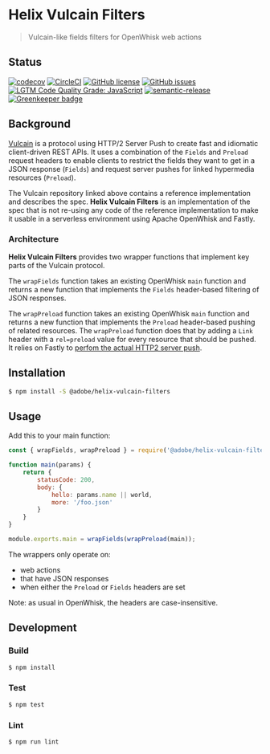 # Helix Vulcain Filters

> Vulcain-like fields filters for OpenWhisk web actions

## Status
[![codecov](https://img.shields.io/codecov/c/github/adobe/helix-vulcain-filters.svg)](https://codecov.io/gh/adobe/helix-vulcain-filters)
[![CircleCI](https://img.shields.io/circleci/project/github/adobe/helix-vulcain-filters.svg)](https://circleci.com/gh/adobe/helix-vulcain-filters)
[![GitHub license](https://img.shields.io/github/license/adobe/helix-vulcain-filters.svg)](https://github.com/adobe/helix-vulcain-filters/blob/master/LICENSE.txt)
[![GitHub issues](https://img.shields.io/github/issues/adobe/helix-vulcain-filters.svg)](https://github.com/adobe/helix-vulcain-filters/issues)
[![LGTM Code Quality Grade: JavaScript](https://img.shields.io/lgtm/grade/javascript/g/adobe/helix-vulcain-filters.svg?logo=lgtm&logoWidth=18)](https://lgtm.com/projects/g/adobe/helix-vulcain-filters)
[![semantic-release](https://img.shields.io/badge/%20%20%F0%9F%93%A6%F0%9F%9A%80-semantic--release-e10079.svg)](https://github.com/semantic-release/semantic-release) [![Greenkeeper badge](https://badges.greenkeeper.io/adobe/helix-vulcain-filters.svg)](https://greenkeeper.io/)

## Background

[Vulcain](https://github.com/dunglas/vulcain) is a protocol using HTTP/2 Server Push to create fast and idiomatic client-driven REST APIs. It uses a combination of the `Fields` and `Preload` request headers to enable clients to restrict the fields they want to get in a JSON response (`Fields`) and request server pushes for linked hypermedia resources (`Preload`).

The Vulcain repository linked above contains a reference implementation and describes the spec. **Helix Vulcain Filters** is an implementation of the spec that is not re-using any code of the reference implementation to make it usable in a serverless environment using Apache OpenWhisk and Fastly.

### Architecture

**Helix Vulcain Filters** provides two wrapper functions that implement key parts of the Vulcain protocol. 

The `wrapFields` function takes an existing OpenWhisk `main` function and returns a new function that implements the `Fields` header-based filtering of JSON responses.

The `wrapPreload` function takes an existing OpenWhisk `main` function and returns a new function that implements the `Preload` header-based pushing of related resources. The `wrapPreload` function does that by adding a `Link` header with a `rel=preload` value for every resource that should be pushed. It relies on Fastly to [perfom the actual HTTP2 server push](https://docs.fastly.com/en/guides/http2-server-push).

## Installation

```bash
$ npm install -S @adobe/helix-vulcain-filters
```

## Usage

Add this to your main function:

```javascript
const { wrapFields, wrapPreload } = require('@adobe/helix-vulcain-filters');

function main(params) {
    return {
        statusCode: 200,
        body: {
            hello: params.name || world,
            more: '/foo.json'
        }
    }
}

module.exports.main = wrapFields(wrapPreload(main));
```

The wrappers only operate on:

- web actions
- that have JSON responses
- when either the `Preload` or `Fields` headers are set

Note: as usual in OpenWhisk, the headers are case-insensitive.

## Development

### Build

```bash
$ npm install
```

### Test

```bash
$ npm test
```

### Lint

```bash
$ npm run lint
```
